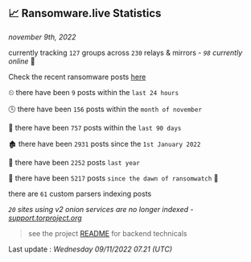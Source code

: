 
## 📈 Ransomware.live Statistics
_november 9th, 2022_

currently tracking `127` groups across `230` relays & mirrors - _`98` currently online_ 📡

Check the recent ransomware posts [here](https://www.ransomware.live/#/recentposts)


⏲ there have been `9` posts within the `last 24 hours`

🕓 there have been `156` posts within the `month of november`

📅 there have been `757` posts within the `last 90 days`

🏚 there have been `2931` posts since the `1st January 2022`

🚀 there have been `2252` posts `last year`

🦕 there have been `5217` posts `since the dawn of ransomwatch` 🐣

there are `61` custom parsers indexing posts

_`20` sites using v2 onion services are no longer indexed - [support.torproject.org](https://support.torproject.org/onionservices/v2-deprecation/)_

> see the project [README](https://github.com/jmousqueton/ransomwatch#readme) for backend technicals



Last update : _Wednesday 09/11/2022 07.21 (UTC)_

